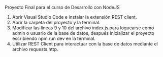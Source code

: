 Proyecto Final para el curso de Desarrollo con NodeJS
1. Abrir Visual Studio Code e instalar la extensión REST client.
2. Abrir la carpeta del proyecto y la terminal.
3. Modificar las líneas 9 y 10 del archivo index.js para loguearse como admin o usuario de la base de datos, después inicializar el proyecto escribiendo npm run dev en la terminal.
4. Utilizar REST Client para interactuar con la base de datos mediante el archivo requests.http.
